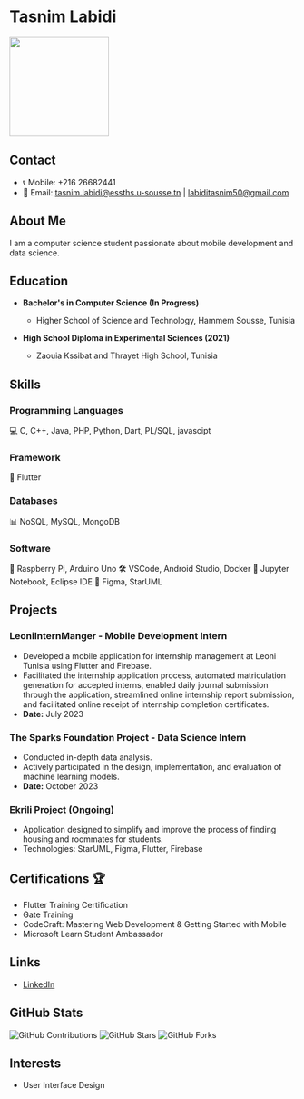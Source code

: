 # Tasnim Labidi

<img src="https://avatars.githubusercontent.com/u/106468677?s=400&u=c768f536056d8f08afa6f6158dd1d229ea79d5e6&v=4" width="175">

## Contact
- 📞 Mobile: +216 26682441
- 📧 Email: tasnim.labidi@essths.u-sousse.tn | labiditasnim50@gmail.com

## About Me
I am a computer science student passionate about mobile development and data science.

## Education
- **Bachelor's in Computer Science (In Progress)**
  - Higher School of Science and Technology, Hammem Sousse, Tunisia

- **High School Diploma in Experimental Sciences (2021)**
  - Zaouia Kssibat and Thrayet High School, Tunisia

## Skills
### Programming Languages
💻 C, C++, Java, PHP, Python, Dart, PL/SQL, javascipt

### Framework
🚀 Flutter

### Databases
📊 NoSQL, MySQL, MongoDB

### Software
🔧 Raspberry Pi, Arduino Uno
🛠 VSCode, Android Studio, Docker
📓 Jupyter Notebook, Eclipse IDE
🎨 Figma, StarUML

## Projects
### LeoniInternManger - Mobile Development Intern
- Developed a mobile application for internship management at Leoni Tunisia using Flutter and Firebase.
- Facilitated the internship application process, automated matriculation generation for accepted interns, enabled daily journal submission through the application, streamlined online internship report submission, and facilitated online receipt of internship completion certificates.
- **Date:** July 2023

### The Sparks Foundation Project - Data Science Intern
- Conducted in-depth data analysis.
- Actively participated in the design, implementation, and evaluation of machine learning models.
- **Date:** October 2023

### Ekrili Project (Ongoing)
- Application designed to simplify and improve the process of finding housing and roommates for students.
- Technologies: StarUML, Figma, Flutter, Firebase

## Certifications 🏆
- Flutter Training Certification
- Gate Training
- CodeCraft: Mastering Web Development & Getting Started with Mobile
- Microsoft Learn Student Ambassador

## Links
- [LinkedIn](https://www.linkedin.com/in/tasnimlabidi-59140a240/)

## GitHub Stats
![GitHub Contributions](https://img.shields.io/github/commit-activity/m/taasniim/taasniim?style=flat-square)
![GitHub Stars](https://img.shields.io/github/stars/taasniim/taasniim?style=flat-square)
![GitHub Forks](https://img.shields.io/github/forks/taasniim/taasniim?style=flat-square)

## Interests
- User Interface Design
